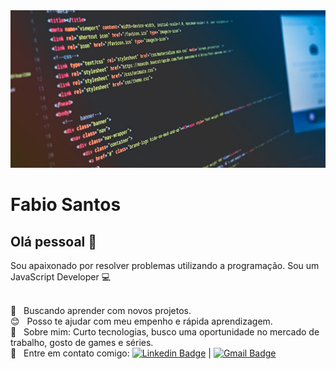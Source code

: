 <img width="auto" src="https://github.com/stFabio/stFabio/blob/master/banner_developer-.jpg">


# Fabio Santos 

## Olá pessoal 👋
Sou apaixonado por resolver problemas utilizando a programação.
Sou um JavaScript Developer :computer:

 <br/> :purple_heart: &nbsp; Buscando aprender com novos projetos.
 <br/> :blush: &nbsp; Posso te ajudar com meu empenho e rápida aprendizagem.
 <br/> 💬  &nbsp; Sobre mim: Curto tecnologias, busco uma oportunidade no mercado de trabalho, gosto de games e séries.
 <br/> :email: &nbsp; Entre em contato comigo: [![Linkedin Badge](https://img.shields.io/badge/-FabioSantos-blue?style=flat-square&logo=Linkedin&logoColor=white&link=https://www.linkedin.com/in/sntFabio/)](https://www.linkedin.com/in/sntFabio/) 
| 
[![Gmail Badge](https://img.shields.io/badge/-sntfabio.22@gmail.com-c14438?style=flat-square&logo=Gmail&logoColor=white&link=mailto:sntfabio.22@gmail.com)](mailto:sntfabio.22@gmail.com)
